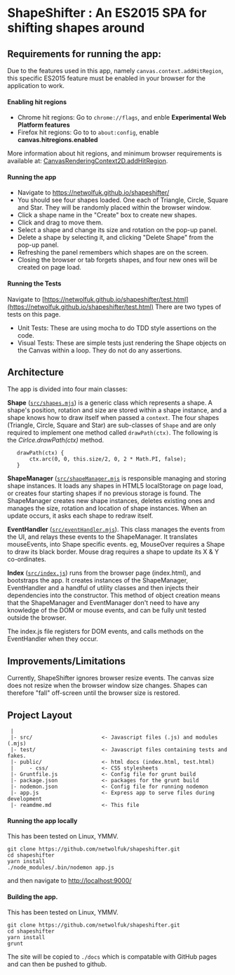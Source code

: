 # ShapeShifter : An ES2015 SPA for shifting shapes around

## Requirements for running the app:
Due to the features used in this app, namely `canvas.context.addHitRegion`, this specific ES2015 feature must be enabled in your browser for the application to work.

#### Enabling hit regions
- Chrome hit regions:  Go to `chrome://flags`, and enble **Experimental Web Platform features**
- Firefox hit regions: Go to to `about:config`, enable **canvas.hitregions.enabled**

More information about hit regions, and minimum browser requirements is available at: [CanvasRenderingContext2D.addHitRegion](https://developer.mozilla.org/en-US/docs/Web/API/CanvasRenderingContext2D/addHitRegion#Browser_compatibility).

#### Running the app
- Navigate to https://netwolfuk.github.io/shapeshifter/
- You should see four shapes loaded. One each of Triangle, Circle, Square and Star. They will be randomly placed within the browser window.
- Click a shape name in the "Create" box to create new shapes.
- Click and drag to move them.
- Select a shape and change its size and rotation on the pop-up panel.
- Delete a shape by selecting it, and clicking "Delete Shape" from the pop-up panel.
- Refreshing the panel remembers which shapes are on the screen. 
- Closing the browser or tab forgets shapes, and four new ones will be created on page load.

#### Running the Tests
Navigate to [https://netwolfuk.github.io/shapeshifter/test.html](https://netwolfuk.github.io/shapeshifter/test.html)
There are two types of tests on this page.
  - Unit Tests: These are using mocha to do TDD style assertions on the code.
  - Visual Tests: These are simple tests just rendering the Shape objects on the Canvas within a loop.  They do not do any assertions.  

## Architecture
The app is divided into four main classes:

**Shape** ([`src/shapes.mjs`](src/shapes.mjs)) is a generic class which represents a shape. A shape's position, rotation and size are stored within a shape instance, and a shape knows how to draw itself when passed a `context`. The four shapes (Triangle, Circle, Square and Star) are sub-classes of `Shape` and are only required to implement one method called `drawPath(ctx)`. The following is the *Cirlce.drawPath(ctx)* method.
 
 ```
    drawPath(ctx) {
        ctx.arc(0, 0, this.size/2, 0, 2 * Math.PI, false);
    }
 ``` 

**ShapeManager** ([`src/shapeManager.mjs`](src/shapeManager.mjs) is responsible managing and storing shape instances. It loads any shapes in HTML5 localStorage on page load, or creates four starting shapes if no previous storage is found. 
The ShapeManager creates new shape instances, deletes existing ones and manages the size, rotation and location of shape instances. When an update occurs, it asks each shape to redraw itself.

**EventHandler** ([`src/eventHandler.mjs`](src/eventHandler.mjs)). This class manages the events from the UI, and relays these events to the ShapeManager. It translates mouseEvents, into Shape specific events. eg, MouseOver requires a Shape to draw its black border. Mouse drag requires a shape to update its X & Y co-ordinates.

**Index** ([`src/index.js`](src/index.js)) runs from the browser page (index.html), and bootstraps the app. It creates instances of the ShapeManager, EventHandler and a handful of utility classes and then injects their dependencies into the constructor. This method of object creation means that the ShapeManager and EventManager don't need to have any knowledge of the DOM or mouse events, and can be fully unit tested outside the browser.

The index.js file registers for DOM events, and calls methods on the EventHandler when they occur.

## Improvements/Limitations
Currently, ShapeShifter ignores browser resize events. The canvas size does not resize when the browser window size changes. Shapes can therefore "fall" off-screen until the browser size is restored.

## Project Layout
```
 | 
 |- src/                      <- Javascript files (.js) and modules (.mjs)
 |- test/                     <- Javascript files containing tests and fakes.
 |- public/                   <- html docs (index.html, test.html)
 |     - css/                 <- CSS stylesheets  
 |- Gruntfile.js              <- Config file for grunt build
 |- package.json              <- packages for the grunt build
 |- nodemon.json              <- Config file for running nodemon
 |- app.js                    <- Express app to serve files during development
 |- reamdme.md                <- This file
```

#### Running the app locally
This has been tested on Linux, YMMV.
```
git clone https://github.com/netwolfuk/shapeshifter.git
cd shapeshifter
yarn install
./node_modules/.bin/nodemon app.js
```
and then navigate to [http://localhost:9000/](http://localhost:9000/)

#### Building the app.
This has been tested on Linux, YMMV.
```
git clone https://github.com/netwolfuk/shapeshifter.git
cd shapeshifter
yarn install
grunt
```

The site will be copied to `./docs` which is compatable with GitHub pages and can then be pushed to github.

